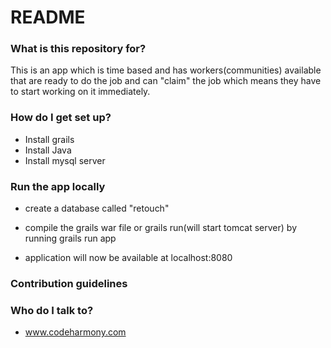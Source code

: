 # README #

### What is this repository for? ###
This is an app which is time based and has workers(communities) available that are ready to do the job and can "claim" the job which means they have to start working on it immediately.

### How do I get set up? ###

* Install grails
* Install Java
* Install mysql server

### Run the app locally ###


* create a database called "retouch"
* compile the grails war file or grails run(will start tomcat server)
  by running grails run app

* application will now be available at localhost:8080

### Contribution guidelines ###

### Who do I talk to? ###

* www.codeharmony.com